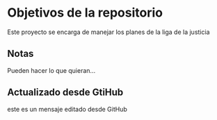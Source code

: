 # Objetivos de la repositorio

Este proyecto se encarga de manejar los planes de la liga de la justicia


## Notas
Pueden hacer lo que quieran...

## Actualizado desde GtiHub
este es un mensaje editado desde GitHub
